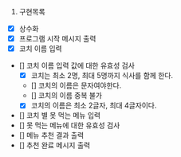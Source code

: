 1. 구현목록

- [x] 상수화
- [x] 프로그램 시작 메시지 출력
- [x] 코치 이름 입력
- [] 코치 이름 입력 값에 대한 유효성 검사
  - [x] 코치는 최소 2명, 최대 5명까지 식사를 함께 한다.
  - [] 코치의 이름은 문자여야한다.
  - [] 코치의 이름 중복 불가
  - [x] 코치의 이름은 최소 2글자, 최대 4글자이다.
- [] 코치 별 못 먹는 메뉴 입력
- [] 못 먹는 메뉴에 대한 유효성 검사
- [] 메뉴 추천 결과 출력
- [] 추천 완료 메시지 출력
